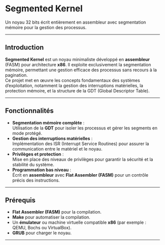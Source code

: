 # **Segmented Kernel**
Un noyau 32 bits écrit entièrement en assembleur avec segmentation mémoire pour la gestion des processus.

---

## **Introduction**
**Segmented Kernel** est un noyau minimaliste développé en **assembleur** (FASM) pour architecture **x86**. Il exploite exclusivement la segmentation mémoire, permettant une gestion efficace des processus sans recours à la pagination.  
Ce projet met en œuvre les concepts fondamentaux des systèmes d’exploitation, notamment la gestion des interruptions matérielles, la protection mémoire, et la structure de la GDT (Global Descriptor Table).

---

## **Fonctionnalités**
- **Segmentation mémoire complète** :  
  Utilisation de la **GDT** pour isoler les processus et gérer les segments en mode protégé.
- **Gestion des interruptions matérielles** :  
  Implémentation des ISR (Interrupt Service Routines) pour assurer la communication entre le matériel et le noyau.
- **Privilèges et protection** :  
  Mise en place des niveaux de privilèges pour garantir la sécurité et la stabilité du système.
- **Programmation bas niveau** :  
  Écrit en **assembleur** avec **Flat Assembler (FASM)** pour un contrôle précis des instructions.

---

## **Prérequis**
- **Flat Assembler (FASM)** pour la compilation.
- **Make** pour automatiser la compilation.
- Un **émulateur** ou machine virtuelle compatible **x86** (par exemple : QEMU, Bochs ou VirtualBox).
- **GRUB** pour charger le noyau.

---
